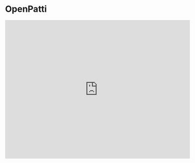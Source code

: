 # OpenPatti 


<iframe width="600" height="450" src="https://datastudio.google.com/embed/reporting/7e6eb73c-2e7c-4f20-84da-fbe9fbeb38f9/page/SA0mB" frameborder="0" style="border:0" allowfullscreen></iframe>
